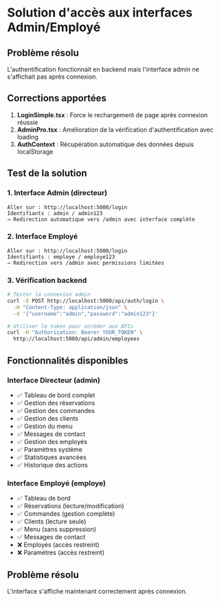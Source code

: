 # Solution d'accès aux interfaces Admin/Employé

## Problème résolu
L'authentification fonctionnait en backend mais l'interface admin ne s'affichait pas après connexion.

## Corrections apportées
1. **LoginSimple.tsx** : Force le rechargement de page après connexion réussie
2. **AdminPro.tsx** : Amélioration de la vérification d'authentification avec loading
3. **AuthContext** : Récupération automatique des données depuis localStorage

## Test de la solution

### 1. Interface Admin (directeur)
```
Aller sur : http://localhost:5000/login
Identifiants : admin / admin123
→ Redirection automatique vers /admin avec interface complète
```

### 2. Interface Employé
```
Aller sur : http://localhost:5000/login  
Identifiants : employe / employe123
→ Redirection vers /admin avec permissions limitées
```

### 3. Vérification backend
```bash
# Tester la connexion admin
curl -X POST http://localhost:5000/api/auth/login \
  -H "Content-Type: application/json" \
  -d '{"username":"admin","password":"admin123"}'

# Utiliser le token pour accéder aux APIs
curl -H "Authorization: Bearer YOUR_TOKEN" \
  http://localhost:5000/api/admin/employees
```

## Fonctionnalités disponibles

### Interface Directeur (admin)
- ✅ Tableau de bord complet
- ✅ Gestion des réservations
- ✅ Gestion des commandes
- ✅ Gestion des clients
- ✅ Gestion du menu
- ✅ Messages de contact
- ✅ Gestion des employés
- ✅ Paramètres système
- ✅ Statistiques avancées
- ✅ Historique des actions

### Interface Employé (employe)
- ✅ Tableau de bord
- ✅ Réservations (lecture/modification)
- ✅ Commandes (gestion complète)
- ✅ Clients (lecture seule)
- ✅ Menu (sans suppression)
- ✅ Messages de contact
- ❌ Employés (accès restreint)
- ❌ Paramètres (accès restreint)

## Problème résolu
L'interface s'affiche maintenant correctement après connexion.